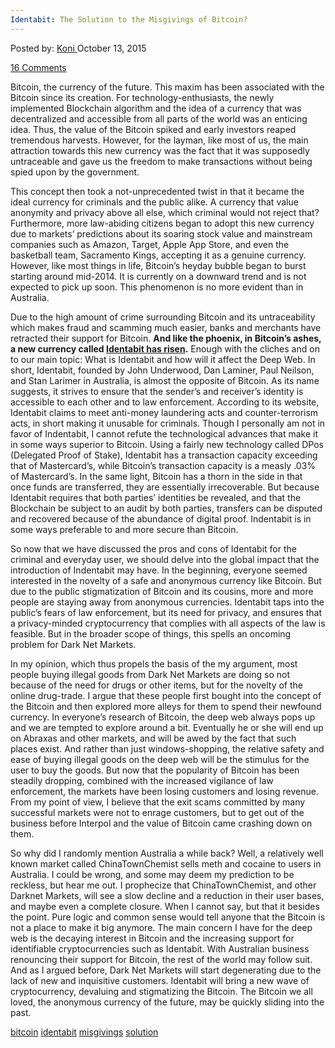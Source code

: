 ```yaml
---
Identabit: The Solution to the Misgivings of Bitcoin?
---
```

<article class="post-listing post-11757 post type-post status-publish format-standard has-post-thumbnail hentry  tag-bitcoin tag-identabit tag-misgivings tag-solution">
<div class="post-inner">
<span>Posted by: <a href="https://www.deepdotweb.com/author/kalyan/" title="">Koni </a></span>
<span>October 13, 2015</span>

<span><a href="https://www.deepdotweb.com/2015/10/13/identabit-the-solution-to-the-misgivings-of-bitcoin/#comments">16 Comments</a></span>


<p>Bitcoin, the currency of the future. This maxim has been associated with the Bitcoin since its creation. For technology-enthusiasts, the newly implemented Blockchain algorithm and the idea of a currency that was decentralized and accessible from all parts of the world was an enticing idea. Thus, the value of the Bitcoin spiked and early investors reaped tremendous harvests. However, for the layman, like most of us, the main attraction towards this new currency was the fact that it was supposedly untraceable and gave us the freedom to make transactions without being spied upon by the government.</p>
<p>This concept then took a not-unprecedented twist in that it became the ideal currency for criminals and the public alike. A currency that value anonymity and privacy above all else, which criminal would not reject that? Furthermore, more law-abiding citizens began to adopt this new currency due to markets’ predictions about its soaring stock value and mainstream companies such as Amazon, Target, Apple App Store, and even the basketball team, Sacramento Kings, accepting it as a genuine currency. However, like most things in life, Bitcoin’s heyday bubble began to burst starting around mid-2014. It is currently on a downward trend and is not expected to pick up soon. This phenomenon is no more evident than in Australia.</p>
<p>Due to the high amount of crime surrounding Bitcoin and its untraceability which makes fraud and scamming much easier, banks and merchants have retracted their support for Bitcoin. <strong>And like the phoenix, in Bitcoin’s ashes, a new currency called <a href="http://identabit.com/">Identabit has risen</a>.</strong> Enough with the cliches and on to our main topic: What is Identabit and how will it affect the Deep Web. In short, Identabit, founded by John Underwood, Dan Laminer, Paul Neilson, and Stan Larimer in Australia, is almost the opposite of Bitcoin. As its name suggests, it strives to ensure that the sender’s and receiver’s identity is accessible to each other and to law enforcement. According to its website, Identabit claims to meet anti-money laundering acts and counter-terrorism acts, in short making it unusable for criminals. Though I personally am not in favor of Indentabit, I cannot refute the technological advances that make it in some ways superior to Bitcoin. Using a fairly new technology called DPos (Delegated Proof of Stake), Identabit has a transaction capacity exceeding that of Mastercard’s, while Bitcoin’s transaction capacity is a measly .03% of Mastercard’s. In the same light, Bitcoin has a thorn in the side in that once funds are transferred, they are essentially irrecoverable. But because Identabit requires that both parties’ identities be revealed, and that the Blockchain be subject to an audit by both parties, transfers can be disputed and recovered because of the abundance of digital proof. Indentabit is in some ways preferable to and more secure than Bitcoin.</p>
<p>So now that we have discussed the pros and cons of Identabit for the criminal and everyday user, we should delve into the global impact that the introduction of Indentabit may have. In the beginning, everyone seemed interested in the novelty of a safe and anonymous currency like Bitcoin. But due to the public stigmatization of Bitcoin and its cousins, more and more people are staying away from anonymous currencies. Identabit taps into the public’s fears of law enforcement, but its need for privacy, and ensures that a privacy-minded cryptocurrency that complies with all aspects of the law is feasible. But in the broader scope of things, this spells an oncoming problem for Dark Net Markets.</p>
<p>In my opinion, which thus propels the basis of the my argument, most people buying illegal goods from Dark Net Markets are doing so not because of the need for drugs or other items, but for the novelty of the online drug-trade. I argue that these people first bought into the concept of the Bitcoin and then explored more alleys for them to spend their newfound currency. In everyone’s research of Bitcoin, the deep web always pops up and we are tempted to explore around a bit. Eventually he or she will end up on Abraxas and other markets, and will be awed by the fact that such places exist. And rather than just windows-shopping, the relative safety and ease of buying illegal goods on the deep web will be the stimulus for the user to buy the goods. But now that the popularity of Bitcoin has been steadily dropping, combined with the increased vigilance of law enforcement, the markets have been losing customers and losing revenue. From my point of view, I believe that the exit scams committed by many successful markets were not to enrage customers, but to get out of the business before Interpol and the value of Bitcoin came crashing down on them.</p>
<p>So why did I randomly mention Australia a while back? Well, a relatively well known market called ChinaTownChemist sells meth and cocaine to users in Australia. I could be wrong, and some may deem my prediction to be reckless, but hear me out. I prophecize that ChinaTownChemist, and other Darknet Markets, will see a slow decline and a reduction in their user bases, and maybe even a complete closure. When I cannot say, but that it besides the point. Pure logic and common sense would tell anyone that the Bitcoin is not a place to make it big anymore. The main concern I have for the deep web is the decaying interest in Bitcoin and the increasing support for identifiable cryptocurrencies such as Identabit. With Australian business renouncing their support for Bitcoin, the rest of the world may follow suit. And as I argued before, Dark Net Markets will start degenerating due to the lack of new and inquisitive customers. Identabit will bring a new wave of cryptocurrency, devaluing and stigmatizing the Bitcoin. The Bitcoin we all loved, the anonymous currency of the future, may be quickly sliding into the past.</p>
</div>
<a href="https://www.deepdotweb.com/tag/bitcoin/" rel="tag">bitcoin</a> <a href="https://www.deepdotweb.com/tag/identabit/" rel="tag">identabit</a> <a href="https://www.deepdotweb.com/tag/misgivings/" rel="tag">misgivings</a> <a href="https://www.deepdotweb.com/tag/solution/" rel="tag">solution</a></span> <span style="display:none" class="updated">2015-10-13<a href="https://www.deepdotweb.com/author/kalyan/" title="Posts by Koni" rel="author">Koni</a></strong></div>
</div>
</article>

